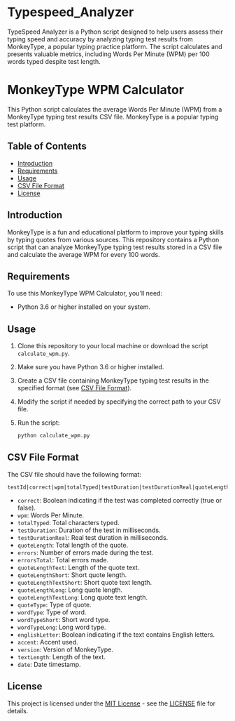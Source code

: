 # Typespeed_Analyzer

TypeSpeed Analyzer is a Python script designed to help users assess their typing speed and accuracy by analyzing typing test results from MonkeyType, a popular typing practice platform. The script calculates and presents valuable metrics, including Words Per Minute (WPM) per 100 words typed despite test length.

# MonkeyType WPM Calculator

This Python script calculates the average Words Per Minute (WPM) from a MonkeyType typing test results CSV file. MonkeyType is a popular typing test platform.

## Table of Contents

- [Introduction](#introduction)
- [Requirements](#requirements)
- [Usage](#usage)
- [CSV File Format](#csv-file-format)
- [License](#license)

## Introduction

MonkeyType is a fun and educational platform to improve your typing skills by typing quotes from various sources. This repository contains a Python script that can analyze MonkeyType typing test results stored in a CSV file and calculate the average WPM for every 100 words.

## Requirements

To use this MonkeyType WPM Calculator, you'll need:

- Python 3.6 or higher installed on your system.

## Usage

1. Clone this repository to your local machine or download the script `calculate_wpm.py`.

2. Make sure you have Python 3.6 or higher installed.

3. Create a CSV file containing MonkeyType typing test results in the specified format (see [CSV File Format](#csv-file-format)).

4. Modify the script if needed by specifying the correct path to your CSV file.

5. Run the script:

   ```bash
   python calculate_wpm.py
   ```
## CSV File Format
The CSV file should have the following format:

```
testId|correct|wpm|totalTyped|testDuration|testDurationReal|quoteLength|errors|errorsTotal|quoteLengthText|quoteLengthShort|quoteLengthTextShort|quoteLengthLong|quoteLengthTextLong|quoteType|wordType|wordTypeShort|wordTypeLong|englishLetter|accent|version|textLength|date
```

- `correct`: Boolean indicating if the test was completed correctly (true or false).
- `wpm`: Words Per Minute.
- `totalTyped`: Total characters typed.
- `testDuration`: Duration of the test in milliseconds.
- `testDurationReal`: Real test duration in milliseconds.
- `quoteLength`: Total length of the quote.
- `errors`: Number of errors made during the test.
- `errorsTotal`: Total errors made.
- `quoteLengthText`: Length of the quote text.
- `quoteLengthShort`: Short quote length.
- `quoteLengthTextShort`: Short quote text length.
- `quoteLengthLong`: Long quote length.
- `quoteLengthTextLong`: Long quote text length.
- `quoteType`: Type of quote.
- `wordType`: Type of word.
- `wordTypeShort`: Short word type.
- `wordTypeLong`: Long word type.
- `englishLetter`: Boolean indicating if the text contains English letters.
- `accent`: Accent used.
- `version`: Version of MonkeyType.
- `textLength`: Length of the text.
- `date`: Date timestamp.

## License

This project is licensed under the [MIT License](LICENSE) - see the [LICENSE](LICENSE) file for details.

